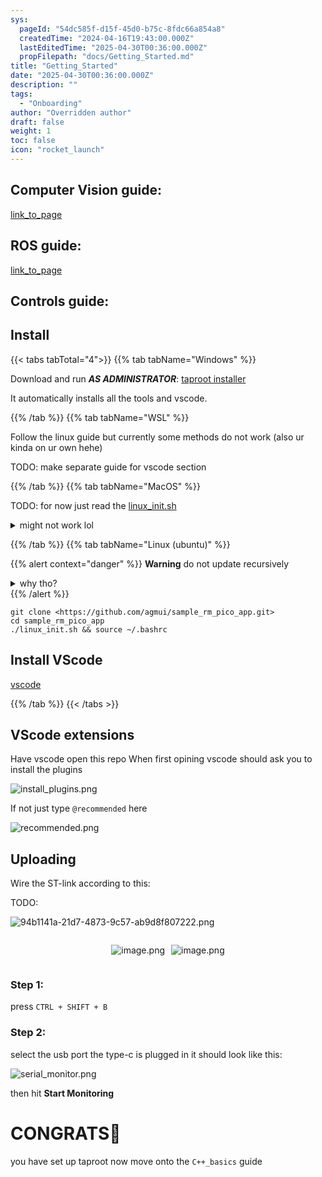 ```yaml
---
sys:
  pageId: "54dc585f-d15f-45d0-b75c-8fdc66a854a8"
  createdTime: "2024-04-16T19:43:00.000Z"
  lastEditedTime: "2025-04-30T00:36:00.000Z"
  propFilepath: "docs/Getting_Started.md"
title: "Getting_Started"
date: "2025-04-30T00:36:00.000Z"
description: ""
tags:
  - "Onboarding"
author: "Overridden author"
draft: false
weight: 1
toc: false
icon: "rocket_launch"
---
```


## Computer Vision guide:

[link_to_page](86d45bc0-388b-4d26-8848-44f255f73d0e)

## ROS guide:

[link_to_page](3c76c1de-ec8f-46d6-8b0a-294005edc2d5)

## Controls guide:

## Install

{{< tabs tabTotal="4">}}
{{% tab tabName="Windows" %}}

Download and run _**AS ADMINISTRATOR**_: [taproot installer](https://github.com/Thornbots/TeachingFreshies/releases/tag/1.0)

It automatically installs all the tools and vscode.

{{% /tab %}}
{{% tab tabName="WSL" %}}

Follow the linux guide but currently some methods do not work (also ur kinda on ur own hehe)

TODO: make separate guide for vscode section

{{% /tab %}}
{{% tab tabName="MacOS" %}}

TODO: for now just read the [linux_init.sh](https://github.com/agmui/sample_rm_pico_app/blob/main/linux_init.sh)

<details>
<summary>might not work lol</summary>

`brew install libusb pkg-config`

Next install: [vscode](https://code.visualstudio.com/Download)

</details>

{{% /tab %}}
{{% tab tabName="Linux (ubuntu)" %}}

{{% alert context="danger" %}}
**Warning** do not update recursively
<details>
<summary>why tho?</summary>
There are some submodules that may go on for a while (like tinyusb) and I highly
recommend you don't need to get them.
If you want to see what submodules I update just look in `linux_init.sh`
</details>
{{% /alert %}}

```shell
git clone <https://github.com/agmui/sample_rm_pico_app.git>
cd sample_rm_pico_app
./linux_init.sh && source ~/.bashrc
```

## Install VScode

[vscode](https://code.visualstudio.com/Download)

{{% /tab %}}
{{< /tabs >}}

## VScode extensions

Have vscode open this repo
When first opining vscode should ask you to install the plugins

![install_plugins.png](https://prod-files-secure.s3.us-west-2.amazonaws.com/d518164a-d88e-44d1-a4ee-3adb3bd8bce0/89bd30f0-1825-4e77-867b-0a41ce370880/install_plugins.png?X-Amz-Algorithm=AWS4-HMAC-SHA256&X-Amz-Content-Sha256=UNSIGNED-PAYLOAD&X-Amz-Credential=ASIAZI2LB466R5CRTWXB%2F20250816%2Fus-west-2%2Fs3%2Faws4_request&X-Amz-Date=20250816T050855Z&X-Amz-Expires=3600&X-Amz-Security-Token=IQoJb3JpZ2luX2VjECQaCXVzLXdlc3QtMiJHMEUCIQCYdKmlnfovCzjFuILEQlxmtd9ThSONcShvd5o2iTkkMAIgD8MMK1paOUyN0pSvrpEfdCxNLzOT7jHVxbTWfBdiuJQq%2FwMIbRAAGgw2Mzc0MjMxODM4MDUiDJ1nspYTe8TCJpio7SrcAwFaS%2BKaKGVd2dJ%2BiWX%2BN8YICnXD2%2FPTOW5vYe1nfkpCMco%2BMQZsCwRskoguzCxlFQKSaHhdQzoKzvWhXShgrH9w4nbXrLFkjmzPAqgwuY%2BzVjp9Lt7Gaw%2FuPUGPKDdPtOLXBDrebDfCGSrITpeBgX0ZFd9i8WjQIMZOVKZvAveplYDX83QY6dmMfIME%2BHQLAQLBgDM8rc2fZ%2BMg%2Bzw8m%2F5lwp85NKJUd7C48uwkqU91X91Xxjo0OzmaE6BPbIvYPZds28xg3FyQaGPT7olMIds9j33V%2ByA7w5a2yF293HOEeM0fZzcdDFQckRl3WYPbc6VnU1O5EEWoQ0cJhg2gn3TfTfR8NLw8aHyNaSxh7xb9DlLGc6y0%2BJdesMVMs5MZKeA05oWyGcqC%2BYZ%2Bcc%2B2FZTv4BASutPP6U%2BTnp%2FhEIcEDc6JvjKEphtN23QYIO6dKzQlADIGhVNkZbJfoF79qF7O%2BSXcC3zJthBOVcKD%2F9o8R7%2FVk1KE3w6wn3km%2BsiUeXodZjJhh2%2BWvUubY%2Fr43mPbhVpatsw0df0mUA%2BFNNm7Y0HgNS0CdIKN5nIX05M9zV1Lb352QJ5SKPFW9NeDqD61G5R83RQqDif0fa%2BU09XSncbIYvQMViFfU3uWMLuLgMUGOqUBoSEVY8DXqc%2FO5xwoPvP7%2BJzhkm%2FtowwPMxdQc3i%2FAe4OAEfWnbuQ%2FQ0by47pPDJBqpUd0L0qg%2Bs2pBDEVXtrwhLZXaMYbsFhvL6RGFg%2BhIJFDY%2FLhHnBBytlPhaYWhFa4OQAf9zw%2B9eK7DqHEwG30aL1kk8LNP1P8VMTYO8BvEOVupZLU2LC70JqWVOCO8JXi1fxBrR6oxaXG9zlIr5vQ4NGMNQI&X-Amz-Signature=2a290c74c37fea86450ad2661c77082dee13ad2efe6fd6f63573c677f82ec8ab&X-Amz-SignedHeaders=host&x-amz-checksum-mode=ENABLED&x-id=GetObject)

If not just type `@recommended` here  

![recommended.png](https://prod-files-secure.s3.us-west-2.amazonaws.com/d518164a-d88e-44d1-a4ee-3adb3bd8bce0/61e661e9-5d85-4dfc-be0d-8d2097a5e793/recommended.png?X-Amz-Algorithm=AWS4-HMAC-SHA256&X-Amz-Content-Sha256=UNSIGNED-PAYLOAD&X-Amz-Credential=ASIAZI2LB466R5CRTWXB%2F20250816%2Fus-west-2%2Fs3%2Faws4_request&X-Amz-Date=20250816T050855Z&X-Amz-Expires=3600&X-Amz-Security-Token=IQoJb3JpZ2luX2VjECQaCXVzLXdlc3QtMiJHMEUCIQCYdKmlnfovCzjFuILEQlxmtd9ThSONcShvd5o2iTkkMAIgD8MMK1paOUyN0pSvrpEfdCxNLzOT7jHVxbTWfBdiuJQq%2FwMIbRAAGgw2Mzc0MjMxODM4MDUiDJ1nspYTe8TCJpio7SrcAwFaS%2BKaKGVd2dJ%2BiWX%2BN8YICnXD2%2FPTOW5vYe1nfkpCMco%2BMQZsCwRskoguzCxlFQKSaHhdQzoKzvWhXShgrH9w4nbXrLFkjmzPAqgwuY%2BzVjp9Lt7Gaw%2FuPUGPKDdPtOLXBDrebDfCGSrITpeBgX0ZFd9i8WjQIMZOVKZvAveplYDX83QY6dmMfIME%2BHQLAQLBgDM8rc2fZ%2BMg%2Bzw8m%2F5lwp85NKJUd7C48uwkqU91X91Xxjo0OzmaE6BPbIvYPZds28xg3FyQaGPT7olMIds9j33V%2ByA7w5a2yF293HOEeM0fZzcdDFQckRl3WYPbc6VnU1O5EEWoQ0cJhg2gn3TfTfR8NLw8aHyNaSxh7xb9DlLGc6y0%2BJdesMVMs5MZKeA05oWyGcqC%2BYZ%2Bcc%2B2FZTv4BASutPP6U%2BTnp%2FhEIcEDc6JvjKEphtN23QYIO6dKzQlADIGhVNkZbJfoF79qF7O%2BSXcC3zJthBOVcKD%2F9o8R7%2FVk1KE3w6wn3km%2BsiUeXodZjJhh2%2BWvUubY%2Fr43mPbhVpatsw0df0mUA%2BFNNm7Y0HgNS0CdIKN5nIX05M9zV1Lb352QJ5SKPFW9NeDqD61G5R83RQqDif0fa%2BU09XSncbIYvQMViFfU3uWMLuLgMUGOqUBoSEVY8DXqc%2FO5xwoPvP7%2BJzhkm%2FtowwPMxdQc3i%2FAe4OAEfWnbuQ%2FQ0by47pPDJBqpUd0L0qg%2Bs2pBDEVXtrwhLZXaMYbsFhvL6RGFg%2BhIJFDY%2FLhHnBBytlPhaYWhFa4OQAf9zw%2B9eK7DqHEwG30aL1kk8LNP1P8VMTYO8BvEOVupZLU2LC70JqWVOCO8JXi1fxBrR6oxaXG9zlIr5vQ4NGMNQI&X-Amz-Signature=85b4031d5bf8896ec211b81470470fb787a0f9f6d6ea3768f7b194c3bc210ffd&X-Amz-SignedHeaders=host&x-amz-checksum-mode=ENABLED&x-id=GetObject)

## Uploading

Wire the ST-link according to this:

TODO:

![94b1141a-21d7-4873-9c57-ab9d8f807222.png](https://prod-files-secure.s3.us-west-2.amazonaws.com/d518164a-d88e-44d1-a4ee-3adb3bd8bce0/e5fad17d-ab82-4300-9f4c-505ab4b1202c/94b1141a-21d7-4873-9c57-ab9d8f807222.png?X-Amz-Algorithm=AWS4-HMAC-SHA256&X-Amz-Content-Sha256=UNSIGNED-PAYLOAD&X-Amz-Credential=ASIAZI2LB466R5CRTWXB%2F20250816%2Fus-west-2%2Fs3%2Faws4_request&X-Amz-Date=20250816T050855Z&X-Amz-Expires=3600&X-Amz-Security-Token=IQoJb3JpZ2luX2VjECQaCXVzLXdlc3QtMiJHMEUCIQCYdKmlnfovCzjFuILEQlxmtd9ThSONcShvd5o2iTkkMAIgD8MMK1paOUyN0pSvrpEfdCxNLzOT7jHVxbTWfBdiuJQq%2FwMIbRAAGgw2Mzc0MjMxODM4MDUiDJ1nspYTe8TCJpio7SrcAwFaS%2BKaKGVd2dJ%2BiWX%2BN8YICnXD2%2FPTOW5vYe1nfkpCMco%2BMQZsCwRskoguzCxlFQKSaHhdQzoKzvWhXShgrH9w4nbXrLFkjmzPAqgwuY%2BzVjp9Lt7Gaw%2FuPUGPKDdPtOLXBDrebDfCGSrITpeBgX0ZFd9i8WjQIMZOVKZvAveplYDX83QY6dmMfIME%2BHQLAQLBgDM8rc2fZ%2BMg%2Bzw8m%2F5lwp85NKJUd7C48uwkqU91X91Xxjo0OzmaE6BPbIvYPZds28xg3FyQaGPT7olMIds9j33V%2ByA7w5a2yF293HOEeM0fZzcdDFQckRl3WYPbc6VnU1O5EEWoQ0cJhg2gn3TfTfR8NLw8aHyNaSxh7xb9DlLGc6y0%2BJdesMVMs5MZKeA05oWyGcqC%2BYZ%2Bcc%2B2FZTv4BASutPP6U%2BTnp%2FhEIcEDc6JvjKEphtN23QYIO6dKzQlADIGhVNkZbJfoF79qF7O%2BSXcC3zJthBOVcKD%2F9o8R7%2FVk1KE3w6wn3km%2BsiUeXodZjJhh2%2BWvUubY%2Fr43mPbhVpatsw0df0mUA%2BFNNm7Y0HgNS0CdIKN5nIX05M9zV1Lb352QJ5SKPFW9NeDqD61G5R83RQqDif0fa%2BU09XSncbIYvQMViFfU3uWMLuLgMUGOqUBoSEVY8DXqc%2FO5xwoPvP7%2BJzhkm%2FtowwPMxdQc3i%2FAe4OAEfWnbuQ%2FQ0by47pPDJBqpUd0L0qg%2Bs2pBDEVXtrwhLZXaMYbsFhvL6RGFg%2BhIJFDY%2FLhHnBBytlPhaYWhFa4OQAf9zw%2B9eK7DqHEwG30aL1kk8LNP1P8VMTYO8BvEOVupZLU2LC70JqWVOCO8JXi1fxBrR6oxaXG9zlIr5vQ4NGMNQI&X-Amz-Signature=b07b81876e2b7c683fdb5bddb1b2361dbb162c44f5e8bf61e25a858fb857e1a9&X-Amz-SignedHeaders=host&x-amz-checksum-mode=ENABLED&x-id=GetObject)

<div style="display: flex;flex-direction: row; column-gap:10px; max-width: 630px;justify-content: center;">
<div>

![image.png](https://prod-files-secure.s3.us-west-2.amazonaws.com/d518164a-d88e-44d1-a4ee-3adb3bd8bce0/210ecb78-1116-4d7b-b9b7-2292f66fa2c2/image.png?X-Amz-Algorithm=AWS4-HMAC-SHA256&X-Amz-Content-Sha256=UNSIGNED-PAYLOAD&X-Amz-Credential=ASIAZI2LB46634KWG5E6%2F20250816%2Fus-west-2%2Fs3%2Faws4_request&X-Amz-Date=20250816T050900Z&X-Amz-Expires=3600&X-Amz-Security-Token=IQoJb3JpZ2luX2VjECQaCXVzLXdlc3QtMiJHMEUCIHCdD0zs42HUagYQLtWLZdX22wSEG0cFyl9%2FkwWCtUQVAiEAkk%2FuARpoh8guJbZ4EDUIA3R%2BkQ5acmykVE2NhzfZhjgq%2FwMIbRAAGgw2Mzc0MjMxODM4MDUiDIxKjqFAvKxMX3nOzSrcAxw7Efx9ETVHindYvyEkXImzMsDZ1U7y3ZvqelfiiCemuCqWPNXcWWeHtlLV1ySpSIMI4QsNmWoEjl86WgFINU4KinHmV0qOCtgIytOVAhdY9Jvl6WSVGRwcGPwgvhzd4HhON4hzI9IFoMZKtYdrpXWmfTrvOzWmi10I8TOhrvACxsH8LQXF1eNYkMDGQ9pIE1GCn52U70KO5XTq7XQbvr4ELPuU1CGWZFO3z8H3YpQp90FqFfnzuXz8kRLvx03aP7nszv%2Bs1izxUj%2FqEKlaKxiqhs4Ma%2F89JUhmGUmwQqJJ2MJ9sFW4rzEzCvKDsaHaSiq4KvnMNBZxzTqX4YaguGaqimwdNpA6mjgbS8UKr7gB8dWMb7ExjFG7GK22010G9u6FFQHPz0lXI5QGQasijYco%2FZCy2LKyndaC7CmZo05KcIxftDubu9i9ikE5QY96xykM8xJSlCvgeJvTn7xsoMXVQv0905Ds39M%2BoZQZ%2FOUu1d6h2B2AX3qL7wwSODv3YehiPwavZoyHd7x8w7M1owbGOW3CzPEDDBhdcE50lF0PfkBU%2BaLo0u6hsTnbzyeM5KcnIbNnQr8ybenpaJRQmevT%2BrNoob%2F%2BunPZeGm%2Fpp%2FH22aI%2FNAU2N%2BNv6LcMNiKgMUGOqUBrlDhyQGankcX0EpXvpi0ffZZPIO%2F%2BRUrVdCTcVZD23NqRwsoJurNbD5mmZv3PhhyBGte9i%2FDfouX0kwibBJWeXB6MOWZYy4GxH33WWRELAslyNV1XbvtQEFLtNHTFZKHxzWlP2o%2B8H1kRpU2N546ZqepdtosTXYUBPzJr4iq2kqE5Qlo6%2F1HSRV5Opr7DxjbznYa3oh6tE%2BnZ6XFdEqJNCrNuMj%2F&X-Amz-Signature=d13f1e2fb26ba0cffb11363810c587d55fec4acbff90ee9bed573d15161947b4&X-Amz-SignedHeaders=host&x-amz-checksum-mode=ENABLED&x-id=GetObject)

</div>
<div>

![image.png](https://prod-files-secure.s3.us-west-2.amazonaws.com/d518164a-d88e-44d1-a4ee-3adb3bd8bce0/33a0fd0f-8ca6-4a86-8e09-26e95ded1fff/image.png?X-Amz-Algorithm=AWS4-HMAC-SHA256&X-Amz-Content-Sha256=UNSIGNED-PAYLOAD&X-Amz-Credential=ASIAZI2LB4662VXHNCQ2%2F20250816%2Fus-west-2%2Fs3%2Faws4_request&X-Amz-Date=20250816T050900Z&X-Amz-Expires=3600&X-Amz-Security-Token=IQoJb3JpZ2luX2VjECQaCXVzLXdlc3QtMiJHMEUCIQCfViGd%2FIlxvifHviGNXpVy%2F3hniIg6XqrDu5QJiYCMXAIgPKyIQTNjMb4SpeedJPMI1IPx56i1nUZTxPbDET3%2BFpcq%2FwMIbRAAGgw2Mzc0MjMxODM4MDUiDHZinlmmYogdHBDRPircA2khigfbLMU6%2FkJ%2BHiXC3vZ3iMyuUZoxSCUVZvRUZFR7b4BHmwZu0bJ7sMuF02AmAcYVQAd1cOKE53UpL5X6gi7baejOJTZjA4qsgFPDIKjxBqRMtUCyHhjwSyivzuAJi%2BPdC6PFsJ4G6fcxpjjwC5bdFRZfq00wXpfmYnO4B29gE8Fbem54Pa1aacnvPzbtcfBolxycd9C7rZfGDh9B%2BeL9LQv5VV72K0T1pOWmHmBmcJisKqYzOma1ZvbkkoKUfPjdU6zJCH%2FOKBmKOow6M87wYZRL17ZWUwJE0gXa%2FVhRjX01QYGH49lYXB6ANZUzxOeyE8AwL1rdSFVxxwZKvgo4J%2FVLKsUfLd8sQg5XRjpsDnlJJhDeztaqKPUQgniRuYTriXPBgo5oNDvXTF0jnMUtgvD%2BEtRRcQ9nYSWkhb2VU2rb2%2FwDilZaXzBFEI10SX4tfpTX7Bgn7hAwq6xAkcupjcO1HRJtQH3L1BzJ7FHEQZzl%2B3OTveQpBXT9NkbJK1ovDSIN7TAxn9%2BfwgzLuK%2BksZDQfynjc6jx4YYnaoIuKcrKgG30%2Fhk8JdGpsQZiOX1NQkzdTw462g0qvn2%2BfUHVmXk8yF7ZSyOYEEpvkT5BVmZZREVkzta0aBkhMLqKgMUGOqUBDfcPa6DIh9%2FiosAH2MA0crHqoesBSNO7Rj4o7ZkJLxg0FlLkrT2RPWqUDx1esjg3O7oi8hEH%2FWtp0WQnA1yP6d6lFrjRQm%2BztF3ziJi6cf1fAs%2Fuhyp40w7%2Bs5OXN4W%2Bc%2F2%2FxXu7TwKd8xEmoK9S6zh31Hi2QRefJF%2Bq%2F%2Bx9%2BrP%2FKqswHMdmkPkFRvZL%2BYpXwwv8rHrWdcq4acvcWdMRVVIpBiXp&X-Amz-Signature=2bd7d4ac8b0f516bea1bf0713f10019642f088b58aadcebe00a4576e9c15de1f&X-Amz-SignedHeaders=host&x-amz-checksum-mode=ENABLED&x-id=GetObject)

</div>
</div>

### Step 1:

press `CTRL + SHIFT + B`

### Step 2:

select the usb port the type-c is plugged in it should look like this:

![serial_monitor.png](https://prod-files-secure.s3.us-west-2.amazonaws.com/d518164a-d88e-44d1-a4ee-3adb3bd8bce0/f03f4774-05d4-4393-b6a0-d5efb6d315ab/serial_monitor.png?X-Amz-Algorithm=AWS4-HMAC-SHA256&X-Amz-Content-Sha256=UNSIGNED-PAYLOAD&X-Amz-Credential=ASIAZI2LB466R5CRTWXB%2F20250816%2Fus-west-2%2Fs3%2Faws4_request&X-Amz-Date=20250816T050855Z&X-Amz-Expires=3600&X-Amz-Security-Token=IQoJb3JpZ2luX2VjECQaCXVzLXdlc3QtMiJHMEUCIQCYdKmlnfovCzjFuILEQlxmtd9ThSONcShvd5o2iTkkMAIgD8MMK1paOUyN0pSvrpEfdCxNLzOT7jHVxbTWfBdiuJQq%2FwMIbRAAGgw2Mzc0MjMxODM4MDUiDJ1nspYTe8TCJpio7SrcAwFaS%2BKaKGVd2dJ%2BiWX%2BN8YICnXD2%2FPTOW5vYe1nfkpCMco%2BMQZsCwRskoguzCxlFQKSaHhdQzoKzvWhXShgrH9w4nbXrLFkjmzPAqgwuY%2BzVjp9Lt7Gaw%2FuPUGPKDdPtOLXBDrebDfCGSrITpeBgX0ZFd9i8WjQIMZOVKZvAveplYDX83QY6dmMfIME%2BHQLAQLBgDM8rc2fZ%2BMg%2Bzw8m%2F5lwp85NKJUd7C48uwkqU91X91Xxjo0OzmaE6BPbIvYPZds28xg3FyQaGPT7olMIds9j33V%2ByA7w5a2yF293HOEeM0fZzcdDFQckRl3WYPbc6VnU1O5EEWoQ0cJhg2gn3TfTfR8NLw8aHyNaSxh7xb9DlLGc6y0%2BJdesMVMs5MZKeA05oWyGcqC%2BYZ%2Bcc%2B2FZTv4BASutPP6U%2BTnp%2FhEIcEDc6JvjKEphtN23QYIO6dKzQlADIGhVNkZbJfoF79qF7O%2BSXcC3zJthBOVcKD%2F9o8R7%2FVk1KE3w6wn3km%2BsiUeXodZjJhh2%2BWvUubY%2Fr43mPbhVpatsw0df0mUA%2BFNNm7Y0HgNS0CdIKN5nIX05M9zV1Lb352QJ5SKPFW9NeDqD61G5R83RQqDif0fa%2BU09XSncbIYvQMViFfU3uWMLuLgMUGOqUBoSEVY8DXqc%2FO5xwoPvP7%2BJzhkm%2FtowwPMxdQc3i%2FAe4OAEfWnbuQ%2FQ0by47pPDJBqpUd0L0qg%2Bs2pBDEVXtrwhLZXaMYbsFhvL6RGFg%2BhIJFDY%2FLhHnBBytlPhaYWhFa4OQAf9zw%2B9eK7DqHEwG30aL1kk8LNP1P8VMTYO8BvEOVupZLU2LC70JqWVOCO8JXi1fxBrR6oxaXG9zlIr5vQ4NGMNQI&X-Amz-Signature=b56a03137727efe7ae5814c51ef063ef29d2650c469d55cac4d1d95dfca98610&X-Amz-SignedHeaders=host&x-amz-checksum-mode=ENABLED&x-id=GetObject)

then hit **Start Monitoring**

# CONGRATS🎉

you have set up taproot now move onto the `C++_basics` guide
